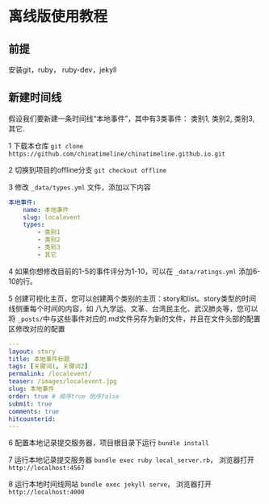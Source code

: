 # 离线版使用教程
## 前提
安装git，ruby， ruby-dev，jekyll

## 新建时间线
假设我们要新建一条时间线“本地事件”，其中有3类事件： 类别1, 类别2, 类别3, 其它.

1 下载本仓库 `git clone https://github.com/chinatimeline/chinatimeline.github.io.git`

2 切换到项目的offline分支 `git checkout offline`

3 修改 `_data/types.yml` 文件，添加以下内容
```YAML
本地事件:
    name: 本地事件
    slug: localevent
    types:
        - 类别1
        - 类别2
        - 类别3
        - 其它
```

4 如果你想修改目前的1-5的事件评分为1-10，可以在 `_data/ratings.yml` 添加6-10的行。

5 创建可视化主页，您可以创建两个类别的主页：story和list。story类型的时间线侧重每个时间的内容，如 八九学运、文革、台湾民主化、武汉肺炎等，您可以将 `_posts/`中与这些事件对应的.md文件另存为新的文件，并且在文件头部的配置区修改对应的配置
```YAML
---
layout: story
title: 本地事件标题
tags: [关键词1, 关键词2]
permalink: /localevent/
teaser: /images/localevent.jpg
slug: 本地事件
order: true # 顺序true 倒序false
submit: true
comments: true
hitcounterid:
---

```

6 配置本地记录提交服务器，项目根目录下运行 `bundle install`

7 运行本地记录提交服务器 `bundle exec ruby local_server.rb`， 浏览器打开 `http://localhost:4567`

8 运行本地时间线网站 `bundle exec jekyll serve`， 浏览器打开 `http://localhost:4000`
